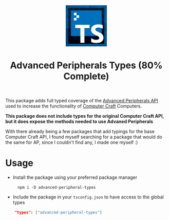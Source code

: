 <div align="center"><img alt="Package Logo" src="./logo.png" width="128"/></div>
<div align="center"><h1>Advanced Peripherals Types (80% Complete)</h1></div>
<br>

This package adds full typed coverage of the [Advanced Peripherals API](https://www.curseforge.com/minecraft/mc-mods/advanced-peripherals) used to increase the functionality of [Computer Craft](https://www.curseforge.com/minecraft/mc-mods/cc-tweaked) Computers.

**This package does not include types for the original Computer Craft API, but it does expose the methods needed to use Advaned Peripherals**

With there already being a few packages that add typings for the base Computer Craft API, I found myself searching for a package that would do the same for AP, since I couldn't find any, I made one myself :)

# Usage

- Install the package using your preferred package manager

        npm i -D advanced-peripheral-types

- Include the package in your `tsconfig.json` to have access to the global types

```json
    "types": ["advanced-peripheral-types"]
```
